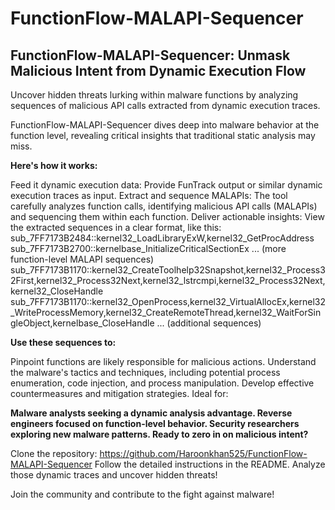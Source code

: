 # FunctionFlow-MALAPI-Sequencer
## FunctionFlow-MALAPI-Sequencer: Unmask Malicious Intent from Dynamic Execution Flow

Uncover hidden threats lurking within malware functions by analyzing sequences of malicious API calls extracted from dynamic execution traces.

FunctionFlow-MALAPI-Sequencer dives deep into malware behavior at the function level, revealing critical insights that traditional static analysis may miss.

**Here's how it works:**

Feed it dynamic execution data: Provide FunTrack output or similar dynamic execution traces as input.
Extract and sequence MALAPIs: The tool carefully analyzes function calls, identifying malicious API calls (MALAPIs) and sequencing them within each function.
Deliver actionable insights: View the extracted sequences in a clear format, like this:
sub_7FF7173B2484::kernel32_LoadLibraryExW,kernel32_GetProcAddress
sub_7FF7173B2700::kernelbase_InitializeCriticalSectionEx
... (more function-level MALAPI sequences)
sub_7FF7173B1170::kernel32_CreateToolhelp32Snapshot,kernel32_Process32First,kernel32_Process32Next,kernel32_lstrcmpi,kernel32_Process32Next,kernel32_CloseHandle
sub_7FF7173B1170::kernel32_OpenProcess,kernel32_VirtualAllocEx,kernel32_WriteProcessMemory,kernel32_CreateRemoteThread,kernel32_WaitForSingleObject,kernelbase_CloseHandle
... (additional sequences)

**Use these sequences to:**

Pinpoint functions are likely responsible for malicious actions.
Understand the malware's tactics and techniques, including potential process enumeration, code injection, and process manipulation.
Develop effective countermeasures and mitigation strategies.
Ideal for:

**Malware analysts seeking a dynamic analysis advantage.
Reverse engineers focused on function-level behavior.
Security researchers exploring new malware patterns.
Ready to zero in on malicious intent?**

Clone the repository: https://github.com/Haroonkhan525/FunctionFlow-MALAPI-Sequencer
Follow the detailed instructions in the README.
Analyze those dynamic traces and uncover hidden threats!

Join the community and contribute to the fight against malware!
